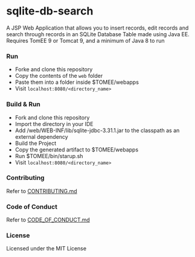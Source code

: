 # sqlite-db-search
A JSP Web Application that allows you to insert records, edit records and search through records in an SQLite Database Table made using Java EE.  
Requires TomEE 9 or Tomcat 9, and a minimum of Java 8 to run  


### Run
* Forke and clone this repository
* Copy the contents of the `web` folder
* Paste them into a folder inside $TOMEE/webapps
* Visit `localhost:8080/<directory_name>`

### Build & Run
* Fork and clone this repository
* Import the directory in your IDE
* Add /web/WEB-INF/lib/sqlite-jdbc-3.31.1.jar to the classpath as an external dependency
* Build the Project
* Copy the generated artifact to $TOMEE/webapps
* Run $TOMEE/bin/starup.sh
* Visit `localhost:8080/<directory_name>`

### Contributing
Refer to [CONTRIBUTING.md](https://github.com/easylibsoft/sqlite-db-search/blob/master/CONTRIBUTING.md)

### Code of Conduct
Refer to [CODE_OF_CONDUCT.md](https://github.com/easylibsoft/sqlite-db-search/blob/master/CODE_OF_CONDUCT.md)

### License
Licensed under the MIT License  

